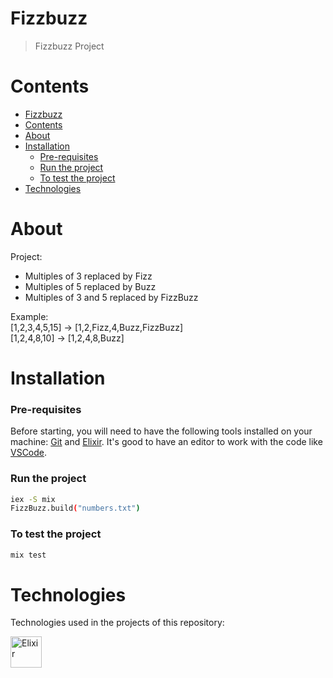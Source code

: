# Fizzbuzz

> Fizzbuzz Project
> &nbsp;

# Contents

- [Fizzbuzz](#fizzbuzz)
- [Contents](#contents)
- [About](#about)
- [Installation](#installation)
    - [Pre-requisites](#pre-requisites)
    - [Run the project](#run-the-project)
    - [To test the project](#to-test-the-project)
- [Technologies](#technologies)

# About

Project:
- Multiples of 3 replaced by Fizz
- Multiples of 5 replaced by Buzz
- Multiples of 3 and 5 replaced by FizzBuzz

Example: <br />
[1,2,3,4,5,15] -> [1,2,Fizz,4,Buzz,FizzBuzz] <br />
[1,2,4,8,10] -> [1,2,4,8,Buzz]

# Installation

### Pre-requisites

Before starting, you will need to have the following tools installed on your machine: [Git](https://git-scm.com) and [Elixir](https://elixir-lang.org/). It's good to have an editor to work with the code like [VSCode](https://code.visualstudio.com/).

### Run the project

```bash
iex -S mix
FizzBuzz.build("numbers.txt")
```

### To test the project
```bash
mix test
```



# Technologies

Technologies used in the projects of this repository: <br />

<a href="https://elixir-lang.org/"><img src="https://cdn.jsdelivr.net/gh/devicons/devicon/icons/elixir/elixir-original.svg" width="50" height="50" alt="Elixir" /></a>

